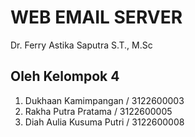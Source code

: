 # WEB EMAIL SERVER

Dr. Ferry Astika Saputra S.T., M.Sc

## Oleh Kelompok 4

1. Dukhaan Kamimpangan / 3122600003
2. Rakha Putra Pratama / 3122600005
3. Diah Aulia Kusuma Putri / 3122600008
